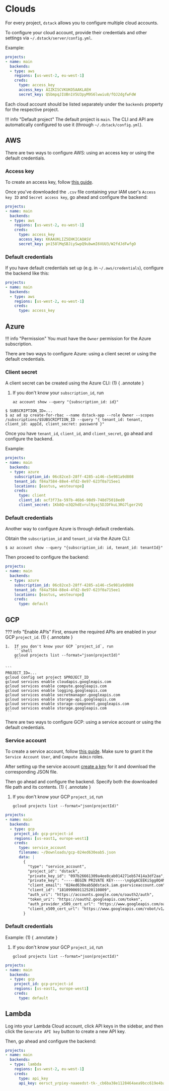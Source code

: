 # Clouds

For every project, `dstack` allows you to configure multiple cloud accounts. 

To configure your cloud account, provide their credentials and other settings via `~/.dstack/server/config.yml`.

Example:

<div editor-title=".dstack/server/config.yml">

```yaml
projects:
- name: main
  backends:
  - type: aws
    regions: [us-west-2, eu-west-1]
    creds:
      type: access_key
      access_key: AIZKISCVKUKO5AAKLAEH
      secret_key: QSbmpqJIUBn1V5U3pyM9S6lwwiu8/fOJ2dgfwFdW
```

</div>

Each cloud account should be listed separately under the `backends` property for the respective project.

!!! info "Default project"
    The default project is `main`. The CLI and API are automatically configured to use it (through `~/.dstack/config.yml`).

[//]: # (If you run dstack server without creating `~/.dstack/server/config.yml`, `dstack` will attempt to automatically detect the)
[//]: # (default credentials for AWS, GCP, and Azure and create the configuration.)

## AWS

[//]: # (TODO: Permissions)

There are two ways to configure AWS: using an access key or using the default credentials.

### Access key

To create an access key, follow [this guide](https://docs.aws.amazon.com/cli/latest/userguide/cli-authentication-user.html#cli-authentication-user-get). 

Once you've downloaded the `.csv` file containing your IAM user's `Access key ID` and `Secret access key`,
go ahead and configure the backend:

<div editor-title=".dstack/server/config.yml">

```yaml
projects:
- name: main
  backends:
  - type: aws
    regions: [us-west-2, eu-west-1]
    creds:
      type: access_key
      access_key: KKAAUKLIZ5EHKICAOASV
      secret_key: pn158lMqSBJiySwpQ9ubwmI6VUU3/W2fdJdFwfgO
```

</div>

### Default credentials

If you have default credentials set up (e.g. in `~/.aws/credentials`), configure the backend like this:

<div editor-title=".dstack/server/config.yml">

```yaml
projects:
- name: main
  backends:
  - type: aws
    regions: [us-west-2, eu-west-1]
    creds:
      type: access_key
```

</div>

## Azure

!!! info "Permission"
    You must have the `Owner` permission for the Azure subscription.

There are two ways to configure Azure: using a client secret or using the default credentials.

### Client secret

A client secret can be created using the Azure CLI: (1)
{ .annotate } 

1.  If you don't know your `subscription_id`, run 
    ```shell
    az account show --query "{subscription_id: id}"
    ```  

<div class="termy">

```shell
$ SUBSCRIPTION_ID=...
$ az ad sp create-for-rbac --name dstack-app --role Owner --scopes /subscriptions/$SUBSCRIPTION_ID --query "{ tenant_id: tenant, client_id: appId, client_secret: password }"
```

</div>

Once you have `tenant_id`, `client_id`, and `client_secret`, go ahead and configure the backend.

Example:

<div editor-title=".dstack/server/config.yml">

```yaml
projects:
- name: main
  backends:
  - type: azure
    subscription_id: 06c82ce3-28ff-4285-a146-c5e981a9d808
    tenant_id: f84a7584-88e4-4fd2-8e97-623f0a715ee1
    locations: [eastus, westeurope]
    creds:
      type: client
      client_id: acf3f73a-597b-46b6-98d9-748d75018ed0
      client_secret: 1Kb8Q~o3Q2hdEvrul9yaj5DJDFkuL3RG7lger2VQ
```

</div>

### Default credentials

Another way to configure Azure is through default credentials.

Obtain the `subscription_id` and `tenant_id` via the Azure CLI:

<div class="termy">

```shell
$ az account show --query "{subscription_id: id, tenant_id: tenantId}"
```

</div>

Then proceed to configure the backend:

<div editor-title=".dstack/server/config.yml">

```yaml
projects:
- name: main
  backends:
  - type: azure
    subscription_id: 06c82ce3-28ff-4285-a146-c5e981a9d808
    tenant_id: f84a7584-88e4-4fd2-8e97-623f0a715ee1
    locations: [eastus, westeurope]
    creds:
      type: default
```

</div>

## GCP

??? info "Enable APIs"
    First, ensure the required APIs are enabled in your GCP `project_id`. (1)
    { .annotate } 

    1.  If you don't know your GCP `project_id`, run 
        ```shell
        gcloud projects list --format="json(projectId)"
        ```  

    ```
    PROJECT_ID=...
    gcloud config set project $PROJECT_ID
    gcloud services enable cloudapis.googleapis.com
    gcloud services enable compute.googleapis.com 
    gcloud services enable logging.googleapis.com
    gcloud services enable secretmanager.googleapis.com
    gcloud services enable storage-api.googleapis.com
    gcloud services enable storage-component.googleapis.com 
    gcloud services enable storage.googleapis.com 
    ```

There are two ways to configure GCP: using a service account or using the default credentials.

### Service account

To create a service account, follow [this guide](https://cloud.google.com/iam/docs/service-accounts-create).
Make sure to grant it the `Service Account User`, and `Compute Admin` roles.

After setting up the service account [create a key](https://cloud.google.com/iam/docs/keys-create-delete) for it 
and download the corresponding JSON file.

Then go ahead and configure the backend. Specify both the downloaded file path and its contents. (1) 
{ .annotate }

1.  If you don't know your GCP `project_id`, run 
    ```shell
    gcloud projects list --format="json(projectId)"
    ```

<div editor-title=".dstack/server/config.yml">

```yaml
projects:
- name: main
  backends:
  - type: gcp
    project_id: gcp-project-id
    regions: [us-east1, europe-west1]
    creds:
      type: service_account
      filename: ~/Downloads/gcp-024ed630eab5.json
      data: |
        {
          "type": "service_account",
          "project_id": "dstack",
          "private_key_id": "097b26661309a4ee8cab014271eb57414a3df2aa",
          "private_key": "-----BEGIN PRIVATE KEY-----\ngGgACEEKiSgg0Q4MA9ZuABBYIIkkZtkQDhA6wAoEgDADAISABSBzvNgwAFqIB/91\jLxrnhncSk2CbgrBRORwAEd3gMQjaMibnUw4YLoFILZd4FCXsgSgnoQvvhbkf/lcE\LjzBB4Jjx9UrRdOQFyw8WGlRnUwXWDplP/eApT/dfkPbS9LhOyyhTCJYdmwUjJ59h\ZpKWf9Ftyi9mb4f3tgij3IdgXfUycZnMq4N/6qiedK2YbbC5f+jjcXw81Vns2/voR\fkqSrd9cernHX4uuI7BU/TEL1Hx1KATpt+UaIFrsCVtRMVfi9yamBueffSWvnpp/a\8m4R4ynkH5c00q75E2G95dAkJ273xH9fLyVEnXxtw7rqwfh3/8DzCPeN+l+y9GVY9\yBXnrAE15aEDCJ1DmAAPwEMY58AjQfggXLgN/ELJsgkG6AFouv7ph6PpAgubAUOVH\ondo/npWW4NEO0p7OC6jneustUtIAizUv3Ly9sIcdW+2v8Jf92w2AMOBXVif93fMF\MvVnGfMKGGqWqr+D0DrOX2ZSeVHffZE1CLYQtPJJ1zXBb5b1Y/WZJ1i0UnD0E9OmI\InaW/EqZSCFiKL5rMVhrUuPA55Uo3IX3Sd21jdt1lW0N1R4nlRT5mbvh4SGXvATH3\ns+qKZTyFW2idi3OeQcUFj+B82zz6NEuf6lvRjeOfyGTymmKQ0l3vEMhBC30EyXHI\fpCTnru2mzTNh2TXZrp124FSxQ8CPFFm1eeby1o+eFKoBJS1Q22Ngg6YQfea4QID/\tLonY+auvs/UYn564fDqJ/4iUt4paI0QpYOJPDbSnhM3gArMSerHgLdtXM5s8pW+B\IhMLb3Fu4nRlzf69kEOHB0GraYshb4+ZK6oT1Yem1oi1QBsjPT6PAgWAQIX23+Ar5\DkG5Gg7O0aJeBqR7x4Wnn2JJzwRQqlTHn32eQW1Z7jbRmSIbVZELFruK+lWOLL5zb\6qILdSr3M3R0E1N6nECQlb9AQ5OVqmArAQHiYFh0XuvxkDPvIzjXKUaGiB7ML6BXb\bB7gwP8krk6bldWbOnAtugrnHAnnaIDed3n3c9/tDtX4zNQyOfAeNU1Zc0Q4e5DMx\JPHHbBYtnI7BslmeGgG6kKnY0w/aHPLL/by9PF+cAB+Tse+63SvGdtUSz3Zadsetl\EZFlz2QbQVzkmYTCLIm9nvb8auTN+nnryzCtcQ3n5tfafIq944kYuJFoHoNObY6QL\TMOIVnChCNZyOMINKevTfpXKU9PT8qQXF8CLW4Yvcu7Q/ABGKx5KAKkVBzUzoY7Rt\nQTH/J84+swh8xw0VLxx2TxuYJjsesc+MU1vEbL2xncJ8gWcmilJUgj0sWrDo9PBc\pPVSO1d8b5PnkzEkf+yfs/8+zh5g3OjxZxY/oF4uI7qwTQI+0WBVCBHAEvjQmlIQe\5PYXkBSOGjjsATm2j2CnjbgO2s/Gi/VBqUFnUvJAAGng2Ao/ZCzyLWZdrTN4PVBtJ\UR1nwQptqfL3O+CIUgNg4Ee8mU75jw1xRg7jhmQ9s/TgL6bD00RaM9y/j8SG5bNr6\sPuQ2dnzbb5HH39TYqhOIRYGiJGXDtl+Eslhlat9WDYm+Fu8s31udYTg3yP9TIOs/\3HsTclgpnouYKZ30rxwwTHQg+\n-----END PRIVATE KEY-----\n",
          "client_email": "024ed630eab5@dstack.iam.gserviceaccount.com",
          "client_id": "181099069112520110809",
          "auth_uri": "https://accounts.google.com/o/oauth2/auth",
          "token_uri": "https://oauth2.googleapis.com/token",
          "auth_provider_x509_cert_url": "https://www.googleapis.com/oauth2/v1/certs",
          "client_x509_cert_url": "https://www.googleapis.com/robot/v1/metadata/x509/024ed630eab5%40024ed630eab5.iam.gserviceaccount.com"
        }
```

</div>

### Default credentials

Example: (1) 
{ .annotate }

1.  If you don't know your GCP `project_id`, run 
    ```shell
    gcloud projects list --format="json(projectId)"
    ```

<div editor-title=".dstack/server/config.yml">

```yaml
projects:
- name: main
  backends:
  - type: gcp
    project_id: gcp-project-id
    regions: [us-east1, europe-west1]
    creds:
      type: default
```

</div>

## Lambda

Log into your Lambda Cloud account, click API keys in the sidebar, and then click the `Generate API key`
button to create a new API key.

Then, go ahead and configure the backend:

<div editor-title=".dstack/server/config.yml">

```yaml
projects:
- name: main
  backends:
  - type: lambda
    regions: [us-west-2, eu-west-1]
    creds:
      type: api_key
      api_key: eersct_yrpiey-naaeedst-tk-_cb6ba38e1128464aea9bcc619e4ba2a5.iijPMi07obgt6TZ87v5qAEj61RVxhd0p
```

</div>

[//]: # (TODO: Make regions optional)